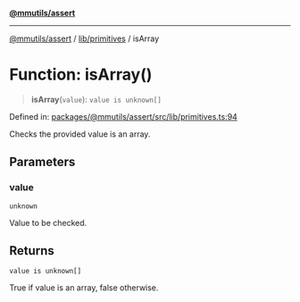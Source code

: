 [**@mmutils/assert**](../../../README.md)

***

[@mmutils/assert](../../../modules.md) / [lib/primitives](../README.md) / isArray

# Function: isArray()

> **isArray**(`value`): `value is unknown[]`

Defined in: [packages/@mmutils/assert/src/lib/primitives.ts:94](https://github.com/mastermind-0xff/-mm-monorepo/blob/ae77bebbedeaf68ca437dc22abf389b1b28fc898/packages/@mmutils/assert/src/lib/primitives.ts#L94)

Checks the provided value is an array.

## Parameters

### value

`unknown`

Value to be checked.

## Returns

`value is unknown[]`

True if value is an array, false otherwise.
